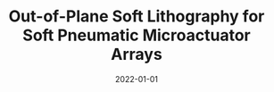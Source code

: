 ---
title: "Out-of-Plane Soft Lithography for Soft Pneumatic Microactuator Arrays"
collection: publications
permalink: /publication/2022-01-01-Out-of-Plane-Soft-Lithography-for-Soft-Pneumatic-Microactuator-Arrays
date: 2022-01-01
venue: 'Soft Robotics'
link: 'https://doi.org/10.1089/soro.2021.0106'
citation: ' <b>Edoardo Milana</b>,  Benjamin Gorissen,  Eline De,  Frederik Ceyssens,  Dominiek Reynaerts,  Michael De, &quot;Out-of-Plane Soft Lithography for Soft Pneumatic Microactuator Arrays.&quot; <i>Soft Robotics</i>, 2022.'
---